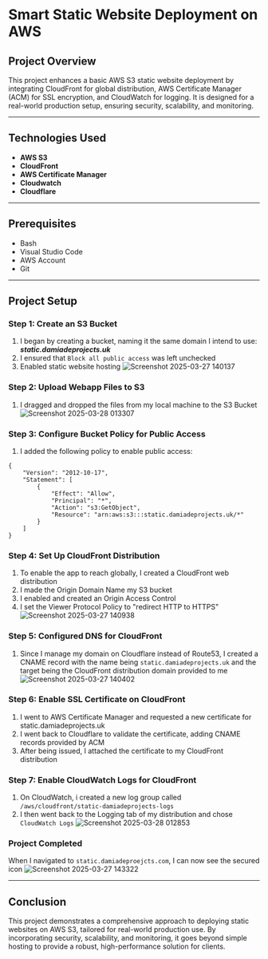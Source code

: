 # Smart Static Website Deployment on AWS

## Project Overview

This project enhances a basic AWS S3 static website deployment by integrating CloudFront for global distribution, AWS Certificate Manager (ACM) for SSL encryption, and CloudWatch for logging. It is designed for a real-world production setup, ensuring security, scalability, and monitoring.

---

## Technologies Used

- **AWS S3**
- **CloudFront**
- **AWS Certificate Manager**
- **Cloudwatch**
- **Cloudflare**

---

## Prerequisites

- Bash 
- Visual Studio Code
- AWS Account
- Git
  
---

## Project Setup

### Step 1: Create an S3 Bucket

1. I began by creating a bucket, naming it the same domain I intend to use: ***static.damiadeprojects.uk***
2. I ensured that ```Block all public access``` was left unchecked
3. Enabled static website hosting
   ![Screenshot 2025-03-27 140137](https://github.com/user-attachments/assets/c9cccd96-f8bf-4762-84be-e5b889f9d74e)

### Step 2: Upload Webapp Files to S3

1. I dragged and dropped the files from my local machine to the S3 Bucket
![Screenshot 2025-03-28 013307](https://github.com/user-attachments/assets/9a5bc116-a888-4255-b6ce-01296c291f5b)

### Step 3: Configure Bucket Policy for Public Access

1. I added the following policy to enable public access:

```
{
    "Version": "2012-10-17",
    "Statement": [
        {
            "Effect": "Allow",
            "Principal": "*",
            "Action": "s3:GetObject",
            "Resource": "arn:aws:s3:::static.damiadeprojects.uk/*"
        }
    ]
}
```
### Step 4: Set Up CloudFront Distribution

1. To enable the app to reach globally, I created a CloudFront web distribution
2. I made the Origin Domain Name my S3 bucket
3. I enabled and created an Origin Access Control
4. I set the Viewer Protocol Policy to "redirect HTTP to HTTPS"
   ![Screenshot 2025-03-27 140938](https://github.com/user-attachments/assets/0bacf7d9-97fc-4230-a61b-77c9177a53c9)


### Step 5: Configured DNS for CloudFront

1. Since I manage my domain on Cloudflare instead of Route53, I created a CNAME record with the name being ```static.damiadeprojects.uk``` and the target being the CloudFront distribution domain provided to me
   ![Screenshot 2025-03-27 140402](https://github.com/user-attachments/assets/8470a116-b7ef-411c-9217-e31959722b6c)

### Step 6: Enable SSL Certificate on CloudFront

1. I went to AWS Certificate Manager and requested a new certificate for static.damiadeprojects.uk
2. I went back to Cloudflare to validate the certificate, adding CNAME records provided by ACM
3. After being issued, I attached the certificate to my CloudFront distribution 

### Step 7: Enable CloudWatch Logs for CloudFront

1. On CloudWatch, i created a new log group called ```/aws/cloudfront/static-damiadeprojects-logs```
2. I then went back to the Logging tab of my distribution and chose ```CloudWatch Logs```
![Screenshot 2025-03-28 012853](https://github.com/user-attachments/assets/54afb006-a0bf-4de4-99c1-89aeda1c54b5)


### Project Completed

When I navigated to ```static.damiadeproejcts.com```, I can now see the secured icon
![Screenshot 2025-03-27 143322](https://github.com/user-attachments/assets/10e42b55-86d2-44c6-8346-951d604760d5)

---

## Conclusion

This project demonstrates a comprehensive approach to deploying static websites on AWS S3, tailored for real-world production use. By incorporating security, scalability, and monitoring, it goes beyond simple hosting to provide a robust, high-performance solution for clients.
